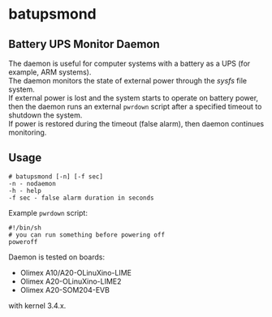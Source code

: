 # batupsmond

## Battery UPS Monitor Daemon 

The daemon is useful for computer systems with a battery as a UPS (for example, ARM systems).  
The daemon monitors the state of external power through the *sysfs* file system.  
If external power is lost and the system starts to operate on battery power, then the daemon runs an external `pwrdown` script after a specified timeout to shutdown the system.  
If power is restored during the timeout (false alarm), then daemon continues monitoring.  

## Usage

```
# batupsmond [-n] [-f sec]
-n - nodaemon
-h - help
-f sec - false alarm duration in seconds
```

Example `pwrdown` script:

```
#!/bin/sh
# you can run something before powering off
poweroff
```

Daemon is tested on boards:

* Olimex A10/A20-OLinuXino-LIME
* Olimex  A20-OLinuXino-LIME2
* Olimex A20-SOM204-EVB

with kernel 3.4.x.
